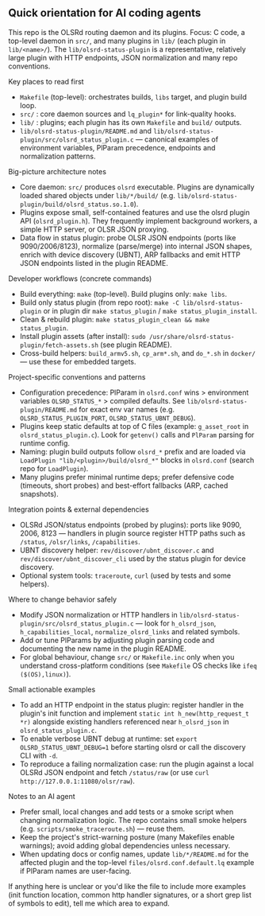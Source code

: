 ## Quick orientation for AI coding agents

This repo is the OLSRd routing daemon and its plugins. Focus: C code, a top-level daemon in `src/`, and many plugins in `lib/` (each plugin in `lib/<name>/`). The `lib/olsrd-status-plugin` is a representative, relatively large plugin with HTTP endpoints, JSON normalization and many repo conventions.

Key places to read first
- `Makefile` (top-level): orchestrates builds, `libs` target, and plugin build loop.
- `src/` : core daemon sources and `lq_plugin*` for link-quality hooks.
- `lib/` : plugins; each plugin has its own `Makefile` and `build/` outputs.
- `lib/olsrd-status-plugin/README.md` and `lib/olsrd-status-plugin/src/olsrd_status_plugin.c` — canonical examples of environment variables, PlParam precedence, endpoints and normalization patterns.

Big-picture architecture notes
- Core daemon: `src/` produces `olsrd` executable. Plugins are dynamically loaded shared objects under `lib/*/build/` (e.g. `lib/olsrd-status-plugin/build/olsrd_status.so.1.0`).
- Plugins expose small, self-contained features and use the olsrd plugin API (`olsrd_plugin.h`). They frequently implement background workers, a simple HTTP server, or OLSR JSON proxying.
- Data flow in status plugin: probe OLSR JSON endpoints (ports like 9090/2006/8123), normalize (parse/merge) into internal JSON shapes, enrich with device discovery (UBNT), ARP fallbacks and emit HTTP JSON endpoints listed in the plugin README.

Developer workflows (concrete commands)
- Build everything: `make` (top-level). Build plugins only: `make libs`.
- Build only status plugin (from repo root): `make -C lib/olsrd-status-plugin` or in plugin dir `make status_plugin` / `make status_plugin_install`.
- Clean & rebuild plugin: `make status_plugin_clean && make status_plugin`.
- Install plugin assets (after install): `sudo /usr/share/olsrd-status-plugin/fetch-assets.sh` (see plugin README).
- Cross-build helpers: `build_armv5.sh`, `cp_arm*.sh`, and `do_*.sh` in `docker/` — use these for embedded targets.

Project-specific conventions and patterns
- Configuration precedence: PlParam in `olsrd.conf` wins > environment variables `OLSRD_STATUS_*` > compiled defaults. See `lib/olsrd-status-plugin/README.md` for exact env var names (e.g. `OLSRD_STATUS_PLUGIN_PORT`, `OLSRD_STATUS_UBNT_DEBUG`).
- Plugins keep static defaults at top of C files (example: `g_asset_root` in `olsrd_status_plugin.c`). Look for `getenv()` calls and `PlParam` parsing for runtime config.
- Naming: plugin build outputs follow `olsrd_*` prefix and are loaded via `LoadPlugin "lib/<plugin>/build/olsrd_*"` blocks in `olsrd.conf` (search repo for `LoadPlugin`).
- Many plugins prefer minimal runtime deps; prefer defensive code (timeouts, short probes) and best-effort fallbacks (ARP, cached snapshots).

Integration points & external dependencies
- OLSRd JSON/status endpoints (probed by plugins): ports like 9090, 2006, 8123 — handlers in plugin source register HTTP paths such as `/status`, `/olsr/links`, `/capabilities`.
- UBNT discovery helper: `rev/discover/ubnt_discover.c` and `rev/discover/ubnt_discover_cli` used by the status plugin for device discovery.
- Optional system tools: `traceroute`, `curl` (used by tests and some helpers).

Where to change behavior safely
- Modify JSON normalization or HTTP handlers in `lib/olsrd-status-plugin/src/olsrd_status_plugin.c` — look for `h_olsrd_json`, `h_capabilities_local`, `normalize_olsrd_links` and related symbols.
- Add or tune PlParams by adjusting plugin parsing code and documenting the new name in the plugin README.
- For global behaviour, change `src/` or `Makefile.inc` only when you understand cross-platform conditions (see `Makefile` OS checks like `ifeq ($(OS),linux)`).

Small actionable examples
- To add an HTTP endpoint in the status plugin: register handler in the plugin's init function and implement `static int h_new(http_request_t *r)` alongside existing handlers referenced near `h_olsrd_json` in `olsrd_status_plugin.c`.
- To enable verbose UBNT debug at runtime: set `export OLSRD_STATUS_UBNT_DEBUG=1` before starting olsrd or call the discovery CLI with `-d`.
- To reproduce a failing normalization case: run the plugin against a local OLSRd JSON endpoint and fetch `/status/raw` (or use `curl http://127.0.0.1:11080/olsr/raw`).

Notes to an AI agent
- Prefer small, local changes and add tests or a smoke script when changing normalization logic. The repo contains small smoke helpers (e.g. `scripts/smoke_traceroute.sh`) — reuse them.
- Keep the project's strict-warning posture (many Makefiles enable warnings); avoid adding global dependencies unless necessary.
- When updating docs or config names, update `lib/*/README.md` for the affected plugin and the top-level `files/olsrd.conf.default.lq` example if PlParam names are user-facing.

If anything here is unclear or you'd like the file to include more examples (init function location, common http handler signatures, or a short grep list of symbols to edit), tell me which area to expand.
